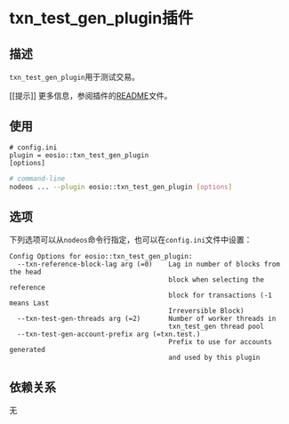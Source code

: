 # txn_test_gen_plugin插件

## 描述

`txn_test_gen_plugin`用于测试交易。

[[提示]]
更多信息，参阅插件的[README](README.md)文件。

## 使用

```console
# config.ini
plugin = eosio::txn_test_gen_plugin
[options]
```

```sh
# command-line
nodeos ... --plugin eosio::txn_test_gen_plugin [options]
```

## 选项

下列选项可以从`nodeos`命令行指定，也可以在`config.ini`文件中设置：

```console
Config Options for eosio::txn_test_gen_plugin:
  --txn-reference-block-lag arg (=0)    Lag in number of blocks from the head 
                                        block when selecting the reference 
                                        block for transactions (-1 means Last 
                                        Irreversible Block)
  --txn-test-gen-threads arg (=2)       Number of worker threads in 
                                        txn_test_gen thread pool
  --txn-test-gen-account-prefix arg (=txn.test.)
                                        Prefix to use for accounts generated 
                                        and used by this plugin
```

## 依赖关系

无
